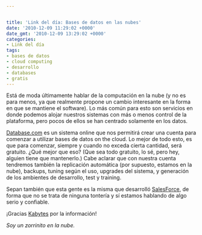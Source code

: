 ```yaml
---


title: 'Link del día: Bases de datos en las nubes'
date: '2010-12-09 11:29:02 +0000'
date_gmt: '2010-12-09 13:29:02 +0000'
categories:
- Link del día
tags:
- bases de datos
- cloud computing
- desarrollo
- databases
- gratis
---
```



Está de moda últimamente hablar de la computación en la nube (y no es para menos, ya que realmente propone un cambio interesante en la forma en que se mantiene el software).  Lo más común para esto son servicios en donde podemos alojar nuestros sistemas con más o menos control de la plataforma, pero pocos de ellos se han centrado solamente en los datos.

[Database.com](http://www.database.com/) es un sistema online que nos permitirá crear una cuenta para comenzar a utilizar bases de datos on the cloud. Lo mejor de todo esto, es que para comenzar, siempre y cuando no exceda cierta cantidad, será gratuito.  ¿Qué mejor que eso? (Que sea todo gratuito, lo sé, pero hey, alguien tiene que mantenerlo.) Cabe aclarar que con nuestra cuenta tendremos también la replicación automática (por supuesto, estamos en la nube), backups, tuning según el uso, upgrades del sistema, y generación de los ambientes de desarrollo, test y training.

Sepan también que esta gente es la misma que desarrolló [SalesForce](http://www.salesforce.com/platform/),  de forma que no se trata de ninguna tontería y sí estamos hablando de algo serio y confiable.

¡Gracias [Kabytes](http://www.kabytes.com/aplicaciones-online/database-com-bases-de-datos-en-la-nube/) por la información!

_Soy un zorrinito en la nube._
